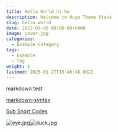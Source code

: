 ```yaml
---
title: Hello World hi ho
description: Welcome to Hugo Theme Stack
slug: hello-world
date: 2022-03-06 00:00:00+0000
image: cover.jpg
categories:
  - Example Category
tags:
  - Example
  - Tag
weight: 1
lastmod: 2025-01-27T15:46:48.032Z
---
```

markdown test

[markdown-syntax](/post/markdown-syntax/index.md)

[Sub Short Codes](/post/SUB/shortcodes/index.md)

<!--- 
hello world below 
[[index]]

thats the profile


Welcome to Hugo theme Stack. This is your first post. Edit or delete it, then start writing!

For more information about this theme, check the documentation: https://stack.jimmycai.com/

Want a site like this? Check out [hugo-theme-stack-stater](https://github.com/CaiJimmy/hugo-theme-stack-starter)

> Photo by [Pawel Czerwinski](https://unsplash.com/@pawel_czerwinski) on [Unsplash](https://unsplash.com/)

-->

![eye.jpg](/post/hello-world/eye.jpg)![duck.jpg](/post/hello-world/duck.jpg)
